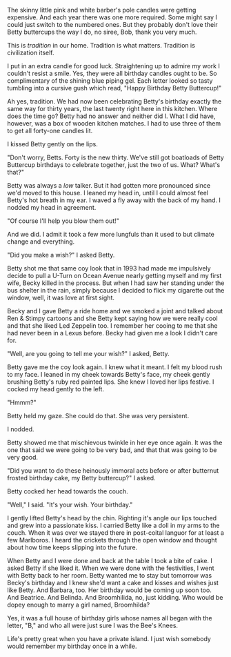The skinny little pink and white barber's pole candles were getting expensive. And each year there was one more required. Some might say I could just switch to the numbered ones. But they probably don't love their Betty buttercups the way I do, no siree, Bob, thank you very much.

This is *tradition* in our home. Tradition is what matters. Tradition is civilization itself.

I put in an extra candle for good luck. Straightening up to admire my work I couldn't resist a smile. Yes, they were all birthday candles ought to be. So complimentary of the shining blue piping gel. Each letter looked so tasty tumbling into a cursive gush which read, "Happy Birthday Betty Buttercup!"

Ah yes, tradition. We had now been celebrating Betty's birthday exactly the same way for thirty years, the last twenty right here in this kitchen. Where does the time go? Betty had no answer and neither did I. What I did have, however, was a box of wooden kitchen matches. I had to use three of them to get all forty-one candles lit.

I kissed Betty gently on the lips.

"Don't worry, Betts. Forty is the new thirty. We've still got boatloads of Betty Buttercup birthdays to celebrate together, just the two of us. What? What's that?"

Betty was always a *low* talker. But it had gotten more pronounced since we'd moved to this house. I leaned my head in, until I could almost feel Betty's hot breath in my ear. I waved a fly away with the back of my hand. I nodded my head in agreement.

"Of course I'll help you blow them out!"

And we did. I admit it took a few more lungfuls than it used to but climate change and everything.

"Did you make a wish?" I asked Betty.

Betty shot me that same coy look that in 1993 had made me impulsively decide to pull a U-Turn on Ocean Avenue nearly getting myself and my first wife, Becky killed in the process. But when I had saw her standing under the bus shelter in the rain, simply because I decided to flick my cigarette out the window, well, it was love at first sight.

Becky and I gave Betty a ride home and we smoked a joint and talked about Ren & Stimpy cartoons and she Betty kept saying how we were really cool and that she liked Led Zeppelin too. I remember her cooing to me that she had never been in a Lexus before. Becky had given me a look I didn't care for.

"Well, are you going to tell me your wish?" I asked, Betty.

Betty gave me the coy look again. I knew what it meant. I felt my blood rush to my face. I leaned in my cheek towards Betty's face, my cheek gently brushing Betty's ruby red painted lips. She knew I loved her lips festive. I cocked my head gently to the left.

"Hmmm?"

Betty held my gaze. She could do that. She was very persistent.

I nodded.

Betty showed me that mischievous twinkle in her eye once again. It was the one that said we were going to be very bad, and that that was going to be very good.

"Did you want to do these heinously immoral acts before or after butternut frosted birthday cake, my Betty buttercup?" I asked.

Betty cocked her head towards the couch.

"Well," I said. "It's your wish. Your birthday."

I gently lifted Betty's head by the chin. Righting it's angle our lips touched and grew into a passionate kiss. I carried Betty like a doll in my arms to the couch. When it was over we stayed there in post-coital languor for at least a few Marlboros. I heard the crickets through the open window and thought about how time keeps slipping into the future.

When Betty and I were done and back at the table I took a bite of cake. I asked Betty if she liked it. When we were done with the festivities, I went with Betty back to her room. Betty wanted me to stay but tomorrow was Becky's birthday and I knew she'd want a cake and kisses and wishes just like Betty. And Barbara, too. Her birthday would be coming up soon too. And Beatrice. And Belinda. And Broomhilida, no, just kidding. Who would be dopey enough to marry a girl named, Broomhilda?

Yes, it was a full house of birthday girls whose names all began with the letter, "B," and who all were just sure I was the Bee's Knees.

Life's pretty great when you have a private island. I just wish somebody would remember my birthday once in a while.